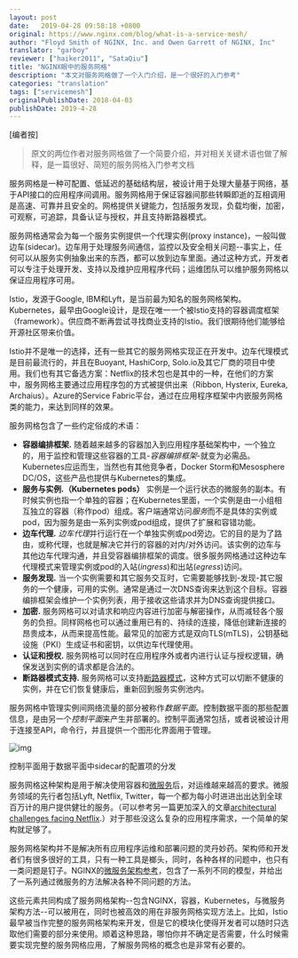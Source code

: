 ```yaml
---
layout: post
date:   2019-04-28 09:58:18 +0800
original: https://www.nginx.com/blog/what-is-a-service-mesh/
author: "Floyd Smith of NGINX, Inc. and Owen Garrett of NGINX, Inc"
translator: "garboy"
reviewer: ["haiker2011", "SataQiu"]
title: "NGINX眼中的服务网格"
description: "本文对服务网格做了一个入门介绍，是一个很好的入门参考"
categories: "translation"
tags: ["servicemesh"]
originalPublishDate: 2018-04-03
publishDate: 2019-4-28
---
```


[编者按]

> 原文的两位作者对服务网格做了一个简要介绍，并对相关关键术语也做了解释，是一篇很好、简短的服务网格入门参考文档

服务网格是一种可配置、低延迟的基础结构层，被设计用于处理大量基于网络，基于API接口的应用程序间调用。服务网格用于保证容器间那些转瞬即逝的互相调用是高速、可靠并且安全的。网格提供关键能力，包括服务发现，负载均衡，加密，可观察，可追踪，具备认证与授权，并且支持断路器模式。

服务网格通常会为每一个服务实例提供一个代理实例(proxy instance)，一般叫做边车(sidecar)。边车用于处理服务间通信，监控以及安全相关问题--事实上，任何可以从服务实例抽象出来的东西，都可以放到边车里面。通过这种方式，开发者可以专注于处理开发、支持以及维护应用程序代码；运维团队可以维护服务网格以保证应用程序可用。

Istio，发源于Google, IBM和Lyft，是当前最为知名的服务网格架构。Kubernetes，最早由Google设计，是现在唯一一个被Istio支持的容器调度框架（framework）。供应商不断再尝试寻找商业支持的Istio。我们很期待他们能够给开源社区带来价值。

Istio并不是唯一的选择，还有一些其它的服务网格实现正在开发中。边车代理模式是目前最流行的，并且在Buoyant, HashiCorp, Solo.io及其它厂商的项目中使用。我们也有其它备选方案：Netflix的技术包也是其中的一种，在他们的方案中，服务网格主要通过应用程序包的方式被提供出来（Ribbon, Hysterix, Eureka, Archaius）。Azure的Service Fabric平台，通过在应用程序框架中内嵌服务网格类的能力，来达到同样的效果。

服务网格包含了一些约定俗成的术语：

- **容器编排框架.** 随着越来越多的容器加入到应用程序基础架构中，一个独立的，用于监控和管理这些容器的工具-*容器编排框架*-就变为必需品。Kubernetes应运而生，当然也有其他竞争者，Docker Storm和Mesosphere DC/OS，这些产品也提供与Kubernetes的集成。
- **服务与实例.（Kubernetes pods）** 实例是一个运行状态的微服务的副本。有时候实例也指一个单独的容器；在Kubernetes里面，一个实例是由一小组相互独立的容器（称作pod）组成。客户端通常访问*服务*而不是具体的实例或pod，因为服务是由一系列实例或pod组成，提供了扩展和容错功能。
- **边车代理.** *边车代理*并行运行在一个单独实例或pod旁边。它的目的是为了路由，或称代理，也就是解决它并行的容器的对内/对外访问。该实例的边车与其他边车代理沟通，并且受容器编排框架的调度。很多服务网格通过这种边车代理模式来管理实例或pod的入站(*ingress*)和出站(*egress*)访问。
- **服务发现.** 当一个实例需要和其它服务交互时，它需要能够找到-发现-其它服务的一个健康，可用的实例。通常是通过一次DNS查询来达到这个目标。容器编排框架会维护一个实例列表，用于接收这些请求并为DNS查询提供接口。
- **加密.** 服务网格可以对请求和响应内容进行加密与解密操作，从而减轻各个服务的负担。同样网格也可以通过重用已有的、持续的连接，降低创建新连接的昂贵成本，从而来提高性能。最常见的加密方式是双向TLS(mTLS)，公钥基础设施（PKI）生成证书和密钥，以供边车代理使用。
- **认证和授权.** 服务网格可以同时在应用程序外或者内进行认证与授权逻辑，确保发送到实例的请求都是合法的。
- **断路器模式支持.** 服务网格可以支持[断路器模式](https://www.nginx.com/blog/microservices-reference-architecture-nginx-circuit-breaker-pattern)，这种方式可以切断不健康的实例，并在它们恢复健康后，重新回到服务实例池内。

服务网格中管理实例间网络流量的部分被称作*数据平面*。控制数据平面的那些配置信息，是由另一个*控制平面*来产生并部署的。控制平面通常包括，或者说被设计用于连接至API，命令行，并且提供一个图形化界面用于管理。

![img](./service-mesh-generic-topology.png)

控制平面用于数据平面中sidecar的配置项的分发

服务网格这种架构是用于解决使用容器和[微服务](https://www.nginx.com/blog/introduction-to-microservices/)后，对运维越来越高的要求。微服务领域的先行者包括Lyft, Netflix, Twitter，每一个都为每小时进进出出达到全球百万计的用户提供健壮的服务。（可以参考另一篇更加深入的文章[architectural challenges facing Netflix](https://www.nginx.com/blog/microservices-at-netflix-architectural-best-practices/).）对于那些没这么复杂的应用程序需求，一个简单的架构就足够了。

服务网格架构并不是解决所有应用程序运维和部署问题的灵丹妙药。架构师和开发者们有很多很好的工具，只有一种工具是榔头，同时，各种各样的问题中，也只有一类问题是钉子。NGINX的[微服务架构参考](https://www.nginx.com/blog/introducing-the-nginx-microservices-reference-architecture/)，包含了一系列不同的模型，并给出了一系列通过微服务的方法解决各种不同问题的方法。

这些元素共同构成了服务网格架构--包含NGINX，容器，Kubernetes，与微服务架构方法--可以被用在，同时也被高效的用在非服务网格实现方法上。比如，Istio最早被当作完整的服务网格架构来开发，但是它的模块化使得开发者可以随时只选取他们需要的部分来使用。顺着这种思路，哪怕你并不确定是否需要，什么时候需要实现完整的服务网格应用，了解服务网格的概念也是非常有必要的。
